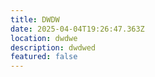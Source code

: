 ```yaml
---
title: DWDW
date: 2025-04-04T19:26:47.363Z
location: dwdwe
description: dwdwed
featured: false
---
```

